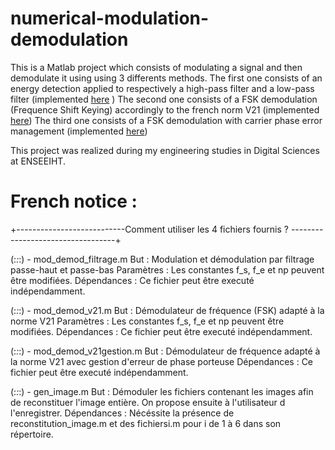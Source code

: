 # numerical-modulation-demodulation
This is a Matlab project which consists of modulating a signal and then demodulate it using using 3 differents methods.
The first one consists of an energy detection applied to respectively a high-pass filter and a low-pass filter (implemented [here](codes/mod_demod_filtrage.m) )
The second one consists of a FSK demodulation (Frequence Shift Keying) accordingly to the french norm V21 (implemented [here](codes/mod_demod_v21.m))
The third one consists of a FSK demodulation with carrier phase error management (implemented [here](codes/mod_demod_v21_gestion.m))

This project was realized during my engineering studies in Digital Sciences at ENSEEIHT.


# French notice : 
+---------------------------Comment utiliser les 4 fichiers fournis ? ----------------------------------+

(:_:_:) - mod_demod_filtrage.m
But : Modulation et démodulation par filtrage passe-haut et passe-bas
Paramètres : Les constantes f_s, f_e et np peuvent être modifiées.
Dépendances : Ce fichier peut être executé indépendamment. 

(:_:_:) - mod_demod_v21.m
But : Démodulateur de fréquence (FSK) adapté à la norme V21
Paramètres : Les constantes f_s, f_e et np peuvent être modifiées.
Dépendances : Ce fichier peut être executé indépendamment. 

(:_:_:) - mod_demod_v21gestion.m
But : Démodulateur de fréquence adapté à la norme V21 avec gestion d'erreur de phase porteuse
Dépendances : Ce fichier peut être executé indépendamment. 

(:_:_:) - gen_image.m
But : Démoduler les fichiers contenant les images afin de reconstituer l'image entière. On propose ensuite à l'utilisateur d l'enregistrer.
Dépendances :  Nécéssite la présence de reconstitution_image.m et des fichiersi.m pour i de 1 à 6 dans son répertoire.


